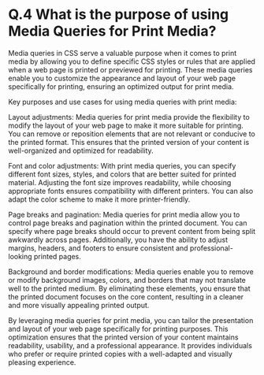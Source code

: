 # Q.4 What is the purpose of using Media Queries for Print Media?


Media queries in CSS serve a valuable purpose when it comes to print media by allowing you to define specific CSS styles or rules that are applied when a web page is printed or previewed for printing. These media queries enable you to customize the appearance and layout of your web page specifically for printing, ensuring an optimized output for print media.

Key purposes and use cases for using media queries with print media:

Layout adjustments: Media queries for print media provide the flexibility to modify the layout of your web page to make it more suitable for printing. You can remove or reposition elements that are not relevant or conducive to the printed format. This ensures that the printed version of your content is well-organized and optimized for readability.

Font and color adjustments: With print media queries, you can specify different font sizes, styles, and colors that are better suited for printed material. Adjusting the font size improves readability, while choosing appropriate fonts ensures compatibility with different printers. You can also adapt the color scheme to make it more printer-friendly.

Page breaks and pagination: Media queries for print media allow you to control page breaks and pagination within the printed document. You can specify where page breaks should occur to prevent content from being split awkwardly across pages. Additionally, you have the ability to adjust margins, headers, and footers to ensure consistent and professional-looking printed pages.

Background and border modifications: Media queries enable you to remove or modify background images, colors, and borders that may not translate well to the printed medium. By eliminating these elements, you ensure that the printed document focuses on the core content, resulting in a cleaner and more visually appealing printed output.

By leveraging media queries for print media, you can tailor the presentation and layout of your web page specifically for printing purposes. This optimization ensures that the printed version of your content maintains readability, usability, and a professional appearance. It provides individuals who prefer or require printed copies with a well-adapted and visually pleasing experience.





